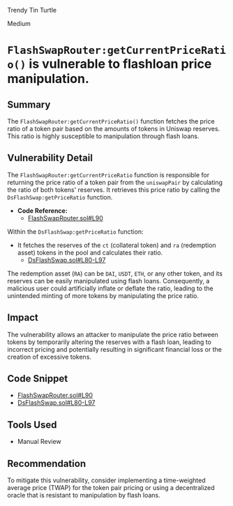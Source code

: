Trendy Tin Turtle

Medium

# `FlashSwapRouter:getCurrentPriceRatio()` is vulnerable to flashloan price manipulation.


## Summary

The `FlashSwapRouter:getCurrentPriceRatio()` function fetches the price ratio of a token pair based on the amounts of tokens in Uniswap reserves. This ratio is highly susceptible to manipulation through flash loans.

## Vulnerability Detail

The `FlashSwapRouter:getCurrentPriceRatio` function is responsible for returning the price ratio of a token pair from the `uniswapPair` by calculating the ratio of both tokens' reserves. It retrieves this price ratio by calling the `DsFlashSwap:getPriceRatio` function.

- **Code Reference:**
  - [FlashSwapRouter.sol#L90](https://github.com/sherlock-audit/2024-08-cork-protocol/blob/main/Depeg-swap/contracts/core/flash-swaps/FlashSwapRouter.sol#L90)

Within the `DsFlashSwap:getPriceRatio` function:
- It fetches the reserves of the `ct` (collateral token) and `ra` (redemption asset) tokens in the pool and calculates their ratio.
  - [DsFlashSwap.sol#L80-L97](https://github.com/sherlock-audit/2024-08-cork-protocol/blob/main/Depeg-swap/contracts/libraries/DsFlashSwap.sol#L80-L97)

The redemption asset (`RA`) can be `DAI`, `USDT`, `ETH`, or any other token, and its reserves can be easily manipulated using flash loans. Consequently, a malicious user could artificially inflate or deflate the ratio, leading to the unintended minting of more tokens by manipulating the price ratio.

## Impact

The vulnerability allows an attacker to manipulate the price ratio between tokens by temporarily altering the reserves with a flash loan, leading to incorrect pricing and potentially resulting in significant financial loss or the creation of excessive tokens.

## Code Snippet

- [FlashSwapRouter.sol#L90](https://github.com/sherlock-audit/2024-08-cork-protocol/blob/main/Depeg-swap/contracts/core/flash-swaps/FlashSwapRouter.sol#L90)
- [DsFlashSwap.sol#L80-L97](https://github.com/sherlock-audit/2024-08-cork-protocol/blob/main/Depeg-swap/contracts/libraries/DsFlashSwap.sol#L80-L97)

## Tools Used

- Manual Review

## Recommendation

To mitigate this vulnerability, consider implementing a time-weighted average price (TWAP) for the token pair pricing or using a decentralized oracle that is resistant to manipulation by flash loans.
